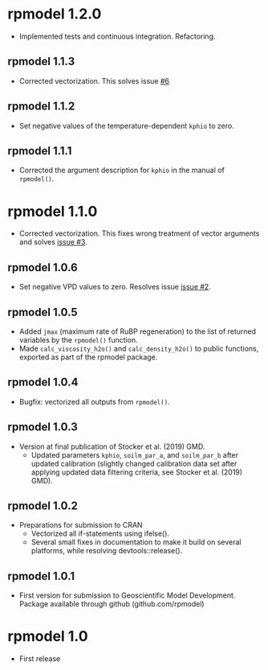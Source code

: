 # rpmodel 1.2.0

* Implemented tests and continuous integration. Refactoring.

## rpmodel 1.1.3

* Corrected vectorization. This solves issue [#6](https://github.com/stineb/rpmodel/issues/6)

## rpmodel 1.1.2

* Set negative values of the temperature-dependent `kphio` to zero.

## rpmodel 1.1.1

* Corrected the argument description for `kphio` in the manual of `rpmodel()`.

# rpmodel 1.1.0

* Corrected vectorization. This fixes wrong treatment of vector arguments and solves [issue #3](https://github.com/stineb/rpmodel/issues/3).

## rpmodel 1.0.6

* Set negative VPD values to zero. Resolves issue [issue #2](https://github.com/stineb/rpmodel/issues/2).

## rpmodel 1.0.5

* Added `jmax` (maximum rate of RuBP regeneration) to the list of returned variables by the `rpmodel()` function.
* Made `calc_viscosity_h2o()` and `calc_density_h2o()` to public functions, exported as part of the rpmodel package.

## rpmodel 1.0.4

* Bugfix: vectorized all outputs from `rpmodel()`.

## rpmodel 1.0.3

* Version at final publication of Stocker et al. (2019) GMD.
    - Updated parameters `kphio`, `soilm_par_a`, and `soilm_par_b` after updated calibration (slightly changed calibration data set after applying updated data filtering criteria, see Stocker et al. (2019) GMD).

## rpmodel 1.0.2

* Preparations for submission to CRAN
    - Vectorized all if-statements using ifelse().
    - Several small fixes in documentation to make it build on several platforms, while resolving devtools::release().

## rpmodel 1.0.1

* First version for submission to Geoscientific Model Development. Package available through github (github.com/rpmodel)

# rpmodel 1.0

* First release
